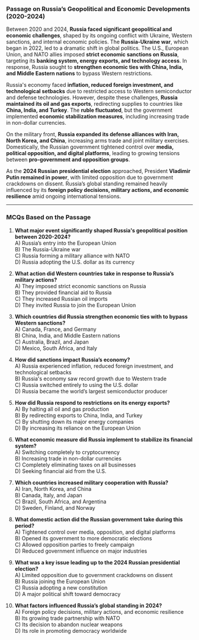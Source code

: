 ### **Passage on Russia’s Geopolitical and Economic Developments (2020-2024)**  

Between 2020 and 2024, **Russia faced   significant geopolitical and   economic  challenges**,    shaped by its ongoing conflict with Ukraine,  Western sanctions, and internal economic policies. The **Russia-Ukraine war**, which began in 2022, led     to a dramatic shift in global politics. The U.S., European  Union, and NATO allies  imposed **strict economic sanctions on Russia**, targeting its **banking system,  energy exports, and technology  access**. In response, Russia sought to **strengthen economic ties with China, India, and Middle Eastern nations** to bypass Western restrictions.    

Russia's economy faced **inflation, reduced     foreign investment, and technological setbacks** due to restricted  access to  Western semiconductor and defense technologies. However, despite these challenges, **Russia maintained its oil and gas exports**, redirecting supplies to  countries like **China, India, and Turkey**. The **ruble fluctuated**, but the government implemented **economic stabilization measures**, including increasing trade in non-dollar currencies.  

On the military front, **Russia expanded its defense alliances with Iran,     North Korea, and China**, increasing arms  trade and joint military exercises. Domestically, the Russian government tightened control over **media, political  opposition, and digital platforms**, leading to     growing tensions between **pro-government and opposition groups**.  

As the **2024 Russian presidential election** approached, President **Vladimir Putin remained in power**, with limited opposition due to government crackdowns on dissent. Russia’s global standing remained heavily influenced by its **foreign policy decisions, military actions, and economic resilience** amid ongoing international tensions.  

---  

### **MCQs Based on the Passage**  

1. **What major event significantly shaped Russia's geopolitical position between 2020-2024?**  
   A) Russia’s entry into the European Union  
   B) The Russia-Ukraine war  
   C) Russia forming a military alliance with NATO  
   D) Russia adopting the U.S. dollar as its currency  

2. **What action did Western countries take in response to Russia’s military actions?**  
   A) They imposed strict economic sanctions on Russia  
   B) They provided financial aid to Russia  
   C) They increased Russian oil imports  
   D) They invited Russia to join the European Union  

3. **Which countries did Russia strengthen economic ties with to bypass Western sanctions?**  
   A) Canada, France, and Germany  
   B) China, India, and Middle Eastern nations  
   C) Australia, Brazil, and Japan  
   D) Mexico, South Africa, and Italy  

4. **How did sanctions impact Russia’s economy?**  
   A) Russia experienced inflation, reduced foreign investment, and technological setbacks  
   B) Russia's economy saw record growth due to Western trade  
   C) Russia switched entirely to using the U.S. dollar  
   D) Russia became the world’s largest semiconductor producer  

5. **How did Russia respond to restrictions on its energy exports?**  
   A) By halting all oil and gas production  
   B) By redirecting exports to China, India, and Turkey  
   C) By shutting down its major energy companies  
   D) By increasing its reliance on the European Union  

6. **What economic measure did Russia implement to stabilize its financial system?**  
   A) Switching completely to cryptocurrency  
   B) Increasing trade in non-dollar currencies  
   C) Completely eliminating taxes on all businesses  
   D) Seeking financial aid from the U.S.  

7. **Which countries increased military cooperation with Russia?**  
   A) Iran, North Korea, and China  
   B) Canada, Italy, and Japan  
   C) Brazil, South Africa, and Argentina  
   D) Sweden, Finland, and Norway  

8. **What domestic action did the Russian government take during this period?**  
   A) Tightened control over media, opposition, and digital platforms  
   B) Opened its government to more democratic elections  
   C) Allowed opposition parties to freely campaign  
   D) Reduced government influence on major industries  

9. **What was a key issue leading up to the 2024 Russian presidential election?**  
   A) Limited opposition due to government crackdowns on dissent  
   B) Russia joining the European Union  
   C) Russia adopting a new constitution  
   D) A major political shift toward democracy  

10. **What factors influenced Russia’s global standing in 2024?**  
   A) Foreign policy decisions, military actions, and economic resilience  
   B) Its growing trade partnership with NATO  
   C) Its decision to abandon nuclear weapons  
   D) Its role in promoting democracy worldwide  
